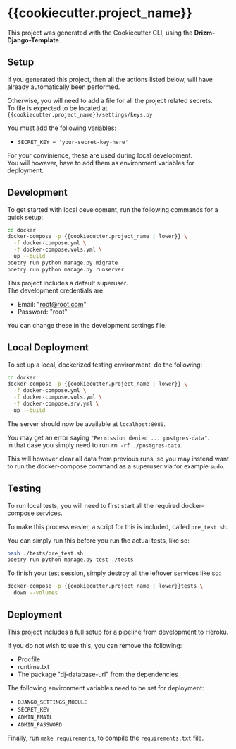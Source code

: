 # {{cookiecutter.project_name}}

This project was generated with
the Cookiecutter CLI,
using the **Drizm-Django-Template**.

## Setup

If you generated this project,
then all the actions listed below,
will have already automatically
been performed.

Otherwise,
you will need to add a file for
all the project related secrets.  
To file is expected to be located at
``{{cookiecutter.project_name}}/settings/keys.py``

You must add the following variables:  
- ``SECRET_KEY = 'your-secret-key-here'``

For your convinience, these are
used during local development.  
You will however, have to add them
as environment variables for deployment.

## Development

To get started with local development,
run the following commands for a
quick setup:  
````bash
cd docker
docker-compose -p {{cookiecutter.project_name | lower}} \
  -f docker-compose.yml \
  -f docker-compose.vols.yml \
  up --build
poetry run python manage.py migrate
poetry run python manage.py runserver
````

This project includes a default
superuser.  
The development credentials are:  
- Email: "root@root.com"
- Password: "root"

You can change these in the
development settings file.

## Local Deployment

To set up a local, dockerized
testing environment, do the following:  
````bash
cd docker
docker-compose -p {{cookiecutter.project_name | lower}} \
  -f docker-compose.yml \
  -f docker-compose.vols.yml \
  -f docker-compose.srv.yml \
  up --build
````

The server should now be
available at ``localhost:8080``.

You may get an error saying
``"Permission denied ... postgres-data"``.  
in that case you simply need to run
``rm -rf ./postgres-data``.

This will however clear
all data from previous runs,
so you may instead want to
run the docker-compose command
as a superuser via for example ``sudo``.

## Testing

To run local tests,
you will need to first start
all the required docker-compose
services.

To make this process easier,
a script for this is included,
called ``pre_test.sh``.

You can simply run this before
you run the actual tests, like so:
````bash
bash ./tests/pre_test.sh
poetry run python manage.py test ./tests
````

To finish your test session,
simply destroy all the leftover
services like so:
````bash
docker-compose -p {{cookiecutter.project_name | lower}}tests \
  down --volumes
````

## Deployment

This project includes a full
setup for a pipeline
from development to Heroku.

If you do not wish to use this,
you can remove the following:  
- Procfile
- runtime.txt
- The package "dj-database-url" from the dependencies

The following environment
variables need to be set
for deployment:
- ``DJANGO_SETTINGS_MODULE``
- ``SECRET_KEY``
- ``ADMIN_EMAIL``
- ``ADMIN_PASSWORD``

Finally, run ``make requirements``,
to compile the ``requirements.txt`` file.
